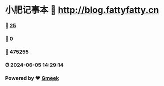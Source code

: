# 小肥记事本 :link: http://blog.fattyfatty.cn 
### :page_facing_up: [25](http://blog.fattyfatty.cn/tag.html) 
### :speech_balloon: 0 
### :hibiscus: 475255 
### :alarm_clock: 2024-06-05 14:29:14 
### Powered by :heart: [Gmeek](https://github.com/Meekdai/Gmeek)
